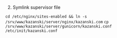 2. Symlink supervisor file

`cd /etc/nginx/sites-enabled && ln -s /srv/www/kazanski/server/nginx/kazanski.com`
`cp /srv/www/kazanski/server/gunicorn/kazanski.conf /etc/init/kazanski.conf`

